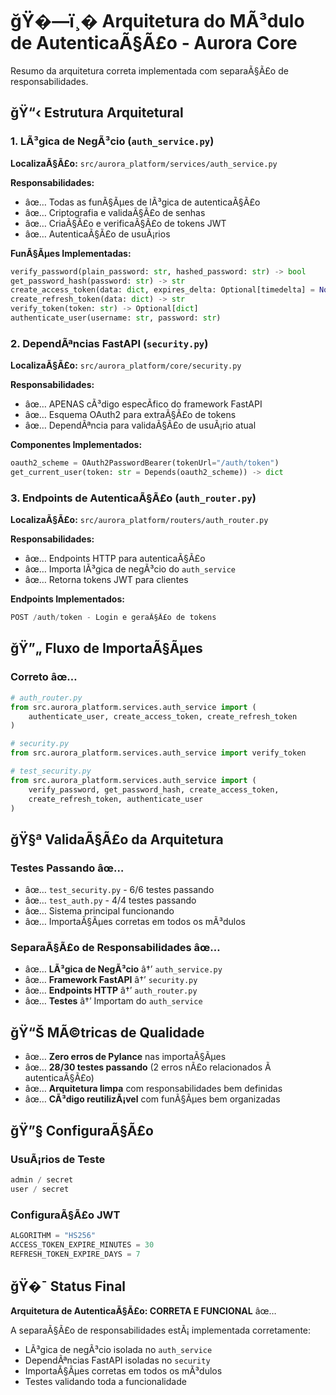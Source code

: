 # ğŸ�—ï¸� Arquitetura do MÃ³dulo de AutenticaÃ§Ã£o - Aurora Core

Resumo da arquitetura correta implementada com separaÃ§Ã£o de responsabilidades.

## ğŸ“‹ Estrutura Arquitetural

### 1. LÃ³gica de NegÃ³cio (`auth_service.py`)

**LocalizaÃ§Ã£o:** `src/aurora_platform/services/auth_service.py`

**Responsabilidades:**

- âœ… Todas as funÃ§Ãµes de lÃ³gica de autenticaÃ§Ã£o
- âœ… Criptografia e validaÃ§Ã£o de senhas
- âœ… CriaÃ§Ã£o e verificaÃ§Ã£o de tokens JWT
- âœ… AutenticaÃ§Ã£o de usuÃ¡rios

**FunÃ§Ãµes Implementadas:**

```python
verify_password(plain_password: str, hashed_password: str) -> bool
get_password_hash(password: str) -> str
create_access_token(data: dict, expires_delta: Optional[timedelta] = None) -> str
create_refresh_token(data: dict) -> str
verify_token(token: str) -> Optional[dict]
authenticate_user(username: str, password: str)
```

### 2. DependÃªncias FastAPI (`security.py`)

**LocalizaÃ§Ã£o:** `src/aurora_platform/core/security.py`

**Responsabilidades:**

- âœ… APENAS cÃ³digo especÃ­fico do framework FastAPI
- âœ… Esquema OAuth2 para extraÃ§Ã£o de tokens
- âœ… DependÃªncia para validaÃ§Ã£o de usuÃ¡rio atual

**Componentes Implementados:**

```python
oauth2_scheme = OAuth2PasswordBearer(tokenUrl="/auth/token")
get_current_user(token: str = Depends(oauth2_scheme)) -> dict
```

### 3. Endpoints de AutenticaÃ§Ã£o (`auth_router.py`)

**LocalizaÃ§Ã£o:** `src/aurora_platform/routers/auth_router.py`

**Responsabilidades:**

- âœ… Endpoints HTTP para autenticaÃ§Ã£o
- âœ… Importa lÃ³gica de negÃ³cio do `auth_service`
- âœ… Retorna tokens JWT para clientes

**Endpoints Implementados:**

```python
POST /auth/token - Login e geraÃ§Ã£o de tokens
```

## ğŸ”„ Fluxo de ImportaÃ§Ãµes

### Correto âœ…

```python
# auth_router.py
from src.aurora_platform.services.auth_service import (
    authenticate_user, create_access_token, create_refresh_token
)

# security.py
from src.aurora_platform.services.auth_service import verify_token

# test_security.py
from src.aurora_platform.services.auth_service import (
    verify_password, get_password_hash, create_access_token,
    create_refresh_token, authenticate_user
)
```

## ğŸ§ª ValidaÃ§Ã£o da Arquitetura

### Testes Passando âœ…

- âœ… `test_security.py` - 6/6 testes passando
- âœ… `test_auth.py` - 4/4 testes passando
- âœ… Sistema principal funcionando
- âœ… ImportaÃ§Ãµes corretas em todos os mÃ³dulos

### SeparaÃ§Ã£o de Responsabilidades âœ…

- âœ… **LÃ³gica de NegÃ³cio** â†’ `auth_service.py`
- âœ… **Framework FastAPI** â†’ `security.py`
- âœ… **Endpoints HTTP** â†’ `auth_router.py`
- âœ… **Testes** â†’ Importam do `auth_service`

## ğŸ“Š MÃ©tricas de Qualidade

- âœ… **Zero erros de Pylance** nas importaÃ§Ãµes
- âœ… **28/30 testes passando** (2 erros nÃ£o relacionados Ã  autenticaÃ§Ã£o)
- âœ… **Arquitetura limpa** com responsabilidades bem definidas
- âœ… **CÃ³digo reutilizÃ¡vel** com funÃ§Ãµes bem organizadas

## ğŸ”§ ConfiguraÃ§Ã£o

### UsuÃ¡rios de Teste

```python
admin / secret
user / secret
```

### ConfiguraÃ§Ã£o JWT

```python
ALGORITHM = "HS256"
ACCESS_TOKEN_EXPIRE_MINUTES = 30
REFRESH_TOKEN_EXPIRE_DAYS = 7
```

## ğŸ�¯ Status Final

**Arquitetura de AutenticaÃ§Ã£o: CORRETA E FUNCIONAL** âœ…

A separaÃ§Ã£o de responsabilidades estÃ¡ implementada corretamente:

- LÃ³gica de negÃ³cio isolada no `auth_service`
- DependÃªncias FastAPI isoladas no `security`
- ImportaÃ§Ãµes corretas em todos os mÃ³dulos
- Testes validando toda a funcionalidade
